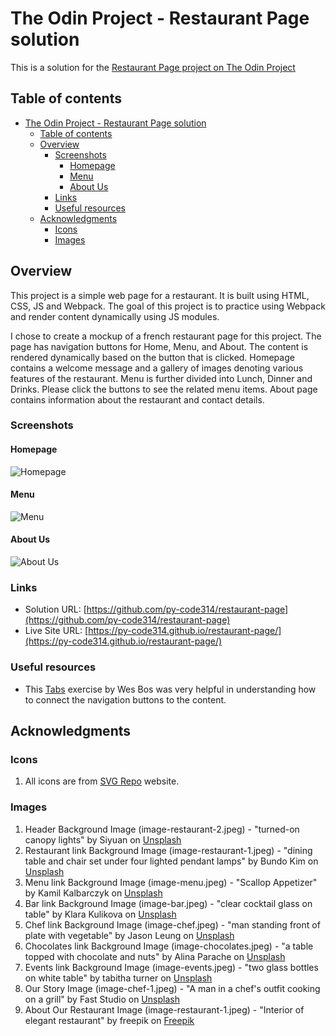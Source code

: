 # The Odin Project - Restaurant Page solution

This is a solution for the [Restaurant Page project on The Odin Project](https://www.theodinproject.com/lessons/node-path-javascript-restaurant-page)

## Table of contents

- [The Odin Project - Restaurant Page solution](#the-odin-project---restaurant-page-solution)
  - [Table of contents](#table-of-contents)
  - [Overview](#overview)
    - [Screenshots](#screenshots)
      - [Homepage](#homepage)
      - [Menu](#menu)
      - [About Us](#about-us)
    - [Links](#links)
    - [Useful resources](#useful-resources)
  - [Acknowledgments](#acknowledgments)
    - [Icons](#icons)
    - [Images](#images)

## Overview

This project is a simple web page for a restaurant. It is built using HTML, CSS, JS and Webpack. The goal of this project is to practice using Webpack and render content dynamically using JS modules. 

I chose to create a mockup of a french restaurant page for this project. The page has navigation buttons for Home, Menu, and About. The content is rendered dynamically based on the button that is clicked. Homepage contains a welcome message and a gallery of images denoting various features of the restaurant. Menu is further divided into Lunch, Dinner and Drinks. Please click the buttons to see the related menu items. About page contains information about the restaurant and contact details. 


### Screenshots

#### Homepage

![Homepage](./src/assets/images/screenshots/screenshot-laptop-homepage.png)

####  Menu

![Menu](./src/assets/images/screenshots/screenshot-laptop-menu.png)

#### About Us

![About Us](./src/assets/images/screenshots/screenshot-laptop-about.png)


### Links

- Solution URL: [https://github.com/py-code314/restaurant-page](https://github.com/py-code314/restaurant-page)
- Live Site URL: [https://py-code314.github.io/restaurant-page/](https://py-code314.github.io/restaurant-page/)


### Useful resources
- This [Tabs](https://wesbos.com/javascript/06-serious-practice-exercises/tabs) exercise by Wes Bos was very helpful in understanding how to connect the navigation buttons to the content.


## Acknowledgments

### Icons
1. All icons are from [SVG Repo](https://www.svgrepo.com/) website.

### Images
1. Header Background Image (image-restaurant-2.jpeg) - "turned-on canopy lights" by Siyuan on [Unsplash](https://unsplash.com/photos/turned-on-canopy-lights-g_V2rt6iG7A)
2. Restaurant link Background Image (image-restaurant-1.jpeg) - "dining table and chair set under four lighted pendant lamps" by Bundo Kim on [Unsplash](https://unsplash.com/photos/dining-table-and-chair-set-under-four-lighted-pendant-lamps-Pb9bUzH1nD8)
3. Menu link Background Image (image-menu.jpeg) - "Scallop Appetizer" by Kamil Kalbarczyk on [Unsplash](https://unsplash.com/photos/shallow-focus-photography-of-meat-with-vegetables-19Ft3QfakMo)
4. Bar link Background Image (image-bar.jpeg) - "clear cocktail glass on table" by Klara Kulikova on [Unsplash](https://unsplash.com/photos/clear-cocktail-glass-on-table-CrcW77QOH00)
5. Chef link Background Image (image-chef.jpeg) - "man standing front of plate with vegetable" by Jason Leung on [Unsplash](https://unsplash.com/photos/man-standing-front-of-plate-with-vegetable--eKZLpj7U0E)
6. Chocolates link Background Image (image-chocolates.jpeg) - "a table topped with chocolate and nuts" by Alina Parache on [Unsplash](https://unsplash.com/photos/a-table-topped-with-chocolate-and-nuts-BypPgofw-1w)
7. Events link Background Image (image-events.jpeg) - "two glass bottles on white table" by tabitha turner on [Unsplash](https://unsplash.com/photos/two-glass-bottles-on-white-table-XRGQe2ySvsM)
8. Our Story Image (image-chef-1.jpeg) - "A man in a chef's outfit cooking on a grill" by Fast Studio on [Unsplash](https://unsplash.com/illustrations/a-man-in-a-chefs-outfit-cooking-on-a-grill-Oyslr_PiPg0)
9. About Our Restaurant Image (image-restaurant-1.jpeg) - "Interior of elegant restaurant" by freepik on [Freepik](https://www.freepik.com/free-vector/interior-elegant-restaurant_3336233.htm#fromView=search&page=5&position=7&uuid=4203fdc1-360e-447b-a80a-67bf39d067a5&query=Restaurant+Illustration)


